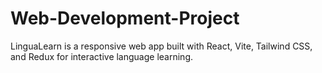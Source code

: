 # Web-Development-Project
LinguaLearn is a responsive web app built with React, Vite, Tailwind CSS, and Redux for interactive language learning.
